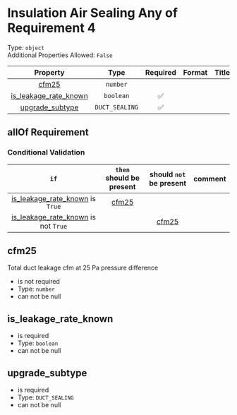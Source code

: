 
Insulation Air Sealing Any of Requirement 4
===========================================
  
Type: `object`  
Additional Properties Allowed: `False`  
  

|Property|Type|Required|Format|Title|
| :---: | :---: | :---: | :---: | :---: |
|[cfm25](#cfm25)|`number`||||
|[is_leakage_rate_known](#is_leakage_rate_known)|`boolean`|:white_check_mark:|||
|[upgrade_subtype](#upgrade_subtype)|`DUCT_SEALING`|:white_check_mark:|||
  

## allOf Requirement
  

### Conditional Validation
  

|`if`|`then` should be present|should `not` be present|comment|
| :---: | :---: | :---: | :---: |
|[is_leakage_rate_known](#is_leakage_rate_known) is `True`|[cfm25](#cfm25)|||
|[is_leakage_rate_known](#is_leakage_rate_known) is not `True`||[cfm25](#cfm25)||

## cfm25
  
Total duct leakage cfm at 25 Pa pressure difference  
  

- is not required
- Type: `number`
- can not be null

## is_leakage_rate_known
  
  
  

- is required
- Type: `boolean`
- can not be null

## upgrade_subtype
  
  
  

- is required
- Type: `DUCT_SEALING`
- can not be null
